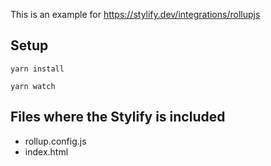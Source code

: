 This is an example for https://stylify.dev/integrations/rollupjs

## Setup

```
yarn install

yarn watch
```

## Files where the Stylify is included

- rollup.config.js
- index.html
